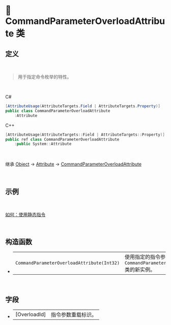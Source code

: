 # 🔖 CommandParameterOverloadAttribute 类

## 定义

<br>

> 用于指定命令枚举的特性。

<br>

C#
```C#
[AttributeUsage(AttributeTargets.Field | AttributeTargets.Property)]
public class CommandParameterOverloadAttribute
    :Attribute
```
C++
```C++
[AttributeUsage(AttributeTargets::Field | AttributeTargets::Property)]
public ref class CommandParameterOverloadAttribute
    :public System::Attribute
```
<br>

继承 [Object](https://docs.microsoft.com/zh-cn/DotNET/api/system.object?view=net-6.0) → [Attribute](https://docs.microsoft.com/zh-cn/DotNET/api/system.attribute?view=net-6.0) → [CommandParameterOverloadAttribute](zh_CN/NET/APIs/Namespace/LLNET.DynamicCommand/Class/CommandParameterOverloadAttribute/CommandParameterOverloadAttribute.md)
   
<br>

## 示例

<br>

[如何：使用静态指令](../../../../HowTo/Static_DynamicCommand.md)

<br>

## 构造函数
- 
    |||
    |-|-|
    |`CommandParameterOverloadAttribute(Int32)`|使用指定的指令参数标识初始化 `CommandParameterOverloadAttribute` 类的新实例。|

<br>

##  字段
- 
    |||
    |-|-|
    |[OverloadId]|指令参数重载标识。|

<br>


